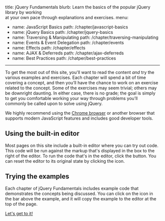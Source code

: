 title: jQuery Fundamentals
blurb: Learn the basics of the popular jQuery library by working <br>at your own pace through explanations and exercises.
menu:
  - name: JavaScript Basics
    path: /chapter/javascript-basics
  - name: jQuery Basics
    path: /chapter/jquery-basics
  - name: Traversing & Manipulating
    path: /chapter/traversing-manipulating
  - name: Events & Event Delegation
    path: /chapter/events
  - name: Effects
    path: /chapter/effects
  - name: AJAX & Deferreds
    path: /chapter/ajax-deferreds
  - name: Best Practices
    path: /chatper/best-practices
---

To get the most out of this site, you'll want to read the content *and* try the
various examples and exercises. Each chapter will spend a bit of time covering
a concept, and then you’ll have the chance to work on an exercise related to
the concept. Some of the exercises may seem trivial; others may be downright
daunting. In either case, there is no grade; the goal is simply to get you
comfortable working your way through problems you’ll commonly be called upon to
solve using jQuery.

We highly recommend using the [Chrome
browser](https://www.google.com/intl/en/chrome/browser/) or another browser
that supports modern JavaScript features and includes good developer tools.

## Using the built-in editor
Most pages on this site include a built-in editor where you can try out code.
This code will be run against the markup that's displayed in the box to the
right of the editor. To run the code that's in the editor, click the <i
class="icon-play"></i> button. You can reset the editor to its original state
by clicking the <i class="icon-repeat"></i> icon.

## Trying the examples
Each chapter of jQuery Fundamentals includes example code that demonstrates
the concepts being discussed. You can click on the <i
class="icon-eye-open"></i> icon in the bar above the example, and it will copy
the example to the editor at the top of the page.

<a class="btn btn-primary" href="/chapter/javascript-basics">Let's get to it!</a>
